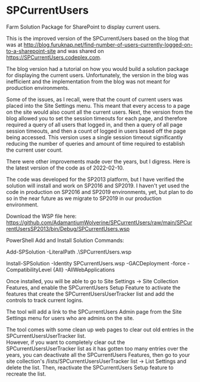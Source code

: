 # SPCurrentUsers
Farm Solution Package for SharePoint to display current users.

This is the improved version of the SPCurrentUsers based on the blog that was at http://blog.furuknap.net/find-number-of-users-currently-logged-on-to-a-sharepoint-site and was shared on https://SPCurrentUsers.codeplex.com.   

The blog version had a tutorial on how you would build a solution package for displaying the current users.  Unfortunately, the version in the blog was inefficient and the implementation from the blog was not meant for production environments.

Some of the issues, as I recall, were that the count of current users was placed into the Site Settings menu.  This meant that every access to a page on the site would also count all the current users.   Next, the version from the blog allowed you to set the session timeouts for each page, and therefore required a query of all users that logged in, and then a query of all page session timeouts, and then a count of logged in users based off the page being accessed.  This version uses a single session timeout significantly reducing the number of queries and amount of time required to establish the current user count.

There were other improvements made over the years, but I digress.  Here is the latest version of the code as of 2022-02-10.

The code was developed for the SP2013 platform, but I have verified the solution will install and work on SP2016 and SP2019.  I haven't yet used the code in production on SP2016 and SP2019 environments, yet, but plan to do so in the near future as we migrate to SP2019 in our production environment.


Download the WSP file here:
https://github.com/AdamantiumWolverine/SPCurrentUsers/raw/main/SPCurrentUsersSP2013/bin/Debug/SPCurrentUsers.wsp


PowerShell Add and Install Solution Commands:

   Add-SPSolution -LiteralPath .\SPCurrentUsers.wsp

   Install-SPSolution -Identity SPCurrentUsers.wsp -GACDeployment -force -CompatibilityLevel {All} -AllWebApplications
   
   
Once installed, you will be able to go to Site Settings -> Site Collection Features, and enable the SPCurrentUsers Setup Feature to activate the features that create the SPCurrentUsersUserTracker list and add the controls to track current logins.

The tool will add a link to the SPCurrentUsers Admin page from the Site Settings menu for users who are admins on the site.


The tool comes with some clean up web pages to clear out old entries in the SPCurrentUsersUserTracker list.  
However, if you want to completely clear out the SPCurrentUsersUserTracker list as it has gotten too many entries over the years, you can deactivate all the SPCurrentUsers Features, then go to your site collection's /lists/SPCurrentUsersUserTracker list -> List Settings  and delete the list.  Then, reactivate the SPCurrentUsers Setup feature to recreate the list.



